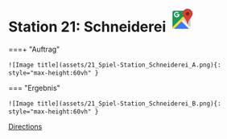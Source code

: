 
# Station 21: Schneiderei <a href="https://www.google.com/maps/dir/?api=1&travelmode=walking&destination=47.7994242,13.0183928"><img src="https://github.com/kipppunkte/kipppunkte/raw/gh-pages/assets/google-maps.svg" width="48" height="48"></a>


===+ "Auftrag"

    ![Image title](assets/21_Spiel-Station_Schneiderei_A.png){: style="max-height:60vh" }


=== "Ergebnis"

    ![Image title](assets/21_Spiel-Station_Schneiderei_B.png){: style="max-height:60vh" }


[Directions](https://www.google.com/maps/dir/?api=1&travelmode=walking&destination=47.7994242,13.0183928)